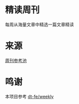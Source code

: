 # 精读周刊
每周从海量文章中精选一篇文章精读
# 来源
[周刊参考池](https://github.com/lekenny/weekly/issues/1)
# 鸣谢
本项目参考 [dt-fe/weekly](git@github.com:dt-fe/weekly.git)